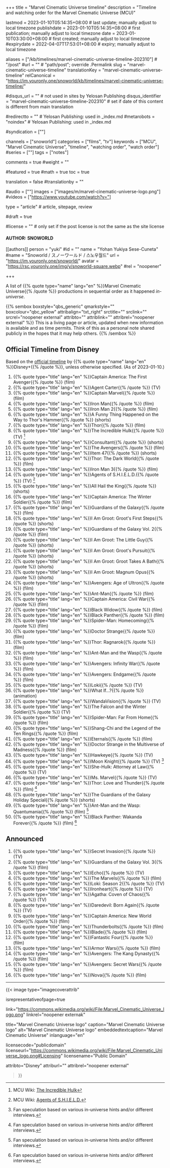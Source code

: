 +++
title = "Marvel Cinematic Universe timeline"
description = "Timeline and watching order for the Marvel Cinematic Universe (MCU)"

lastmod = 2023-01-10T05:14:35+08:00                 # last update; manually adjust to local timezone
publishdate = 2023-01-10T05:14:35+08:00             # first publication; manually adjust to local timezone
date = 2023-01-10T03:30:00+08:00                    # first created; manually adjust to local timezone
#expirydate = 2022-04-07T17:53:01+08:00              # expiry; manually adjust to local timezone

aliases = ["/kb/timelines/marvel-cinematic-universe-timeline-202310"]                                        # "/post"
#url = ""                                              # "path/post"; override .Permalink
slug = "marvel-cinematic-universe-timeline"
translationKey = "marvel-cinematic-universe-timeline"
relCanonical = "https://im.youronly.one/snoworld/kb/timelines/marvel-cinematic-universe-timeline/"

#disqus_url = ""                                       # not used in sites by Yelosan Publishing
disqus_identifier = "marvel-cinematic-universe-timeline-202310"                                # set if date of this content is different from main translation

#redirectto = ""                                       # Yelosan Publishing: used in _index.md
#metarobots = "noindex"                                # Yelosan Publishing: used in _index.md

#syndication = [""]

channels = ["snoworld"]
categories = ["films", "tv"]
keywords = ["MCU", "Marvel Cinematic Universe", "timeline", "watching order", "watch order"]
#series = [""]
tags = ["notes"]

comments = true
#weight = ""

#featured = true
#math = true
toc = true

translation = false
#translationby = ""

#audio = [""]
images = ["images/m/marvel-cinematic-universe-logo.png"]
#videos = ["https://www.youtube.com/watch?v="]

type = "article"                                             # article, sitepage, review

#draft = true

#license = ""                                          # only set if the post license is not the same as the site license

#### AUTHOR: SNOWORLD ####
[[authors]]
  person = "yuki"
  #id = ""
  name = "Yohan Yukiya Sese-Cuneta"
  #name = "Snoworld / スノーワールド / 스노우월드"
  url = "https://im.youronly.one/snoworld/"
  avatar = "https://rsc.youronly.one/img/y/snoworld-square.webp"
  #rel = "noopener"

+++

A list of {{% quote type="name" lang="en" %}}Marvel Cinematic Universe{{% /quote %}} productions in sequential order as it happened *in-universe*.

<!--more-->

{{% sembox boxstyle="qbs_generic" qmarkstyle="" boxcolour="qbc_yellow" attribalign="txt_right" srctitle="" srclink="" srcrel="noopener external" attribto="" attriblink="" attribrel="noopener external" %}}
This is a living page or article, updated when new information is available and as time permits. Think of this as a personal note shared publicly in the hopes that it may help others.
{{% /sembox %}}

## Official Timeline from Disney

Based on the [official timeline](https://www.disneyplus.com/en-gb/brand/marvel) by {{% quote type="name" lang="en" %}}Disney+{{% /quote %}}, unless otherwise specified. (As of 2023-01-10.)

1. {{% quote type="title" lang="en" %}}Captain America: The First Avenger{{% /quote %}} (film)
1. {{% quote type="title" lang="en" %}}Agent Carter{{% /quote %}} (TV)
1. {{% quote type="title" lang="en" %}}Captain Marvel{{% /quote %}} (film)
1. {{% quote type="title" lang="en" %}}Iron Man{{% /quote %}} (film)
1. {{% quote type="title" lang="en" %}}Iron Man 2{{% /quote %}} (film)
1. {{% quote type="title" lang="en" %}}A Funny Thing Happened on the Way to Thor's Hammer{{% /quote %}} (shorts)
1. {{% quote type="title" lang="en" %}}Thor{{% /quote %}} (film)
1. {{% quote type="title" lang="en" %}}The Incredible Hulk{{% /quote %}} (TV) [^mcu-fandom-incredible-hulk]
1. {{% quote type="title" lang="en" %}}Consultant{{% /quote %}} (shorts)
1. {{% quote type="title" lang="en" %}}The Avengers{{% /quote %}} (film)
1. {{% quote type="title" lang="en" %}}Item 47{{% /quote %}} (shorts)
1. {{% quote type="title" lang="en" %}}Thor: The Dark World{{% /quote %}} (film)
1. {{% quote type="title" lang="en" %}}Iron Man 3{{% /quote %}} (film)
1. {{% quote type="title" lang="en" %}}Agents of S.H.I.E.L.D.{{% /quote %}} (TV) [^mcu-fandom-agents-of-shield]
1. {{% quote type="title" lang="en" %}}All Hail the King{{% /quote %}} (shorts)
1. {{% quote type="title" lang="en" %}}Captain America: The Winter Soldier{{% /quote %}} (film)
1. {{% quote type="title" lang="en" %}}Guardians of the Galaxy{{% /quote %}} (film)
1. {{% quote type="title" lang="en" %}}I Am Groot: Groot's First Steps{{% /quote %}} (shorts)
1. {{% quote type="title" lang="en" %}}Guardians of the Galaxy Vol. 2{{% /quote %}} (film)
1. {{% quote type="title" lang="en" %}}I Am Groot: The Little Guy{{% /quote %}} (shorts)
1. {{% quote type="title" lang="en" %}}I Am Groot: Groot's Pursuit{{% /quote %}} (shorts)
1. {{% quote type="title" lang="en" %}}I Am Groot: Groot Takes A Bath{{% /quote %}} (shorts)
1. {{% quote type="title" lang="en" %}}I Am Groot: Magnum Opus{{% /quote %}} (shorts)
1. {{% quote type="title" lang="en" %}}Avengers: Age of Ultron{{% /quote %}} (film)
1. {{% quote type="title" lang="en" %}}Ant-Man{{% /quote %}} (film)
1. {{% quote type="title" lang="en" %}}Captain America: Civil War{{% /quote %}} (film)
1. {{% quote type="title" lang="en" %}}Black Widow{{% /quote %}} (film)
1. {{% quote type="title" lang="en" %}}Black Panther{{% /quote %}} (film)
1. {{% quote type="title" lang="en" %}}Spider-Man: Homecoming{{% /quote %}} (film)
1. {{% quote type="title" lang="en" %}}Doctor Strange{{% /quote %}} (film)
1. {{% quote type="title" lang="en" %}}Thor: Ragnarok{{% /quote %}} (film)
1. {{% quote type="title" lang="en" %}}Ant-Man and the Wasp{{% /quote %}} (film)
1. {{% quote type="title" lang="en" %}}Avengers: Infinity War{{% /quote %}} (film)
1. {{% quote type="title" lang="en" %}}Avengers: Endgame{{% /quote %}} (film)
1. {{% quote type="title" lang="en" %}}Loki{{% /quote %}} (TV)
1. {{% quote type="title" lang="en" %}}What If…?{{% /quote %}} (animation)
1. {{% quote type="title" lang="en" %}}WandaVision{{% /quote %}} (TV)
1. {{% quote type="title" lang="en" %}}The Falcon and the Winter Soldier{{% /quote %}} (TV)
1. {{% quote type="title" lang="en" %}}Spider-Man: Far From Home{{% /quote %}} (film)
1. {{% quote type="title" lang="en" %}}Shang-Chi and the Legend of the Ten Rings{{% /quote %}} (film)
1. {{% quote type="title" lang="en" %}}Eternals{{% /quote %}} (film)
1. {{% quote type="title" lang="en" %}}Doctor Strange in the Multiverse of Madness{{% /quote %}} (film)
1. {{% quote type="title" lang="en" %}}Hawkeye{{% /quote %}} (TV)
1. {{% quote type="title" lang="en" %}}Moon Knight{{% /quote %}} (TV) [^fan-speculation]
1. {{% quote type="title" lang="en" %}}She-Hulk: Attorney at Law{{% /quote %}} (TV)
1. {{% quote type="title" lang="en" %}}Ms. Marvel{{% /quote %}} (TV)
1. {{% quote type="title" lang="en" %}}Thor: Love and Thunder{{% /quote %}} (film) [^fan-speculation]
1. {{% quote type="title" lang="en" %}}The Guardians of the Galaxy Holiday Special{{% /quote %}} (shorts)
1. {{% quote type="title" lang="en" %}}Ant-Man and the Wasp: Quantumania{{% /quote %}} (film) [^fan-speculation]
1. {{% quote type="title" lang="en" %}}Black Panther: Wakanda Forever{{% /quote %}} (film) [^fan-speculation]

[^mcu-fandom-agents-of-shield]: MCU Wiki: [Agents of S.H.I.E.L.D.](https://marvelcinematicuniverse.fandom.com/wiki/Agents_of_S.H.I.E.L.D.)
[^mcu-fandom-incredible-hulk]: MCU Wiki: [The Incredible Hulk](https://marvelcinematicuniverse.fandom.com/wiki/The_Incredible_Hulk)
[^fan-speculation]: Fan speculation based on various in-universe hints and/or different interviews.

## Announced

1. {{% quote type="title" lang="en" %}}Secret Invasion{{% /quote %}} (TV)
1. {{% quote type="title" lang="en" %}}Guardians of the Galaxy Vol. 3{{% /quote %}} (film)
1. {{% quote type="title" lang="en" %}}Echo{{% /quote %}} (TV)
1. {{% quote type="title" lang="en" %}}The Marvels{{% /quote %}} (film)
1. {{% quote type="title" lang="en" %}}Loki: Season 2{{% /quote %}} (TV)
1. {{% quote type="title" lang="en" %}}Ironheart{{% /quote %}} (TV)
1. {{% quote type="title" lang="en" %}}Agatha: Coven of Chaos{{% /quote %}} (TV)
1. {{% quote type="title" lang="en" %}}Daredevil: Born Again{{% /quote %}} (TV)
1. {{% quote type="title" lang="en" %}}Captain America: New World Order{{% /quote %}} (film)
1. {{% quote type="title" lang="en" %}}Thunderbolts{{% /quote %}} (film)
1. {{% quote type="title" lang="en" %}}Blade{{% /quote %}} (film)
1. {{% quote type="title" lang="en" %}}Fantastic Four{{% /quote %}} (film)
1. {{% quote type="title" lang="en" %}}Armor Wars{{% /quote %}} (film)
1. {{% quote type="title" lang="en" %}}Avengers: The Kang Dynasty{{% /quote %}} (film)
1. {{% quote type="title" lang="en" %}}Avengers: Secret Wars{{% /quote %}} (film)
1. {{% quote type="title" lang="en" %}}Nova{{% /quote %}} (film)

---

{{< image
  type="imagecoverattrib"

  isrepresentativeofpage=true

  link="https://commons.wikimedia.org/wiki/File:Marvel_Cinematic_Universe_logo.png"
  linkrel="noopener externak"

  title="Marvel Cinematic Universe logo"
  caption="Marvel Cinematic Universe logo"
  alt="Marvel Cinematic Universe logo"
  embeddedtextcaption="Marvel Cinematic Universe"
  inlanguage="en"

  licensecode="publicdomain"
  licenseurl="https://commons.wikimedia.org/wiki/File:Marvel_Cinematic_Universe_logo.png#Licensing"
  licensename="Public Domain"

  attribto="Disney"
  attriburl=""
  attribrel="noopener external"
>}}
